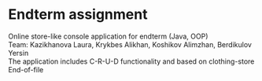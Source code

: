 # Endterm assignment
Online store-like console application for endterm (Java, OOP)  
Team: Kazikhanova Laura, Krykbes Alikhan, Koshikov Alimzhan, Berdikulov Yersin  
The application includes C-R-U-D functionality and based on clothing-store  
End-of-file  
